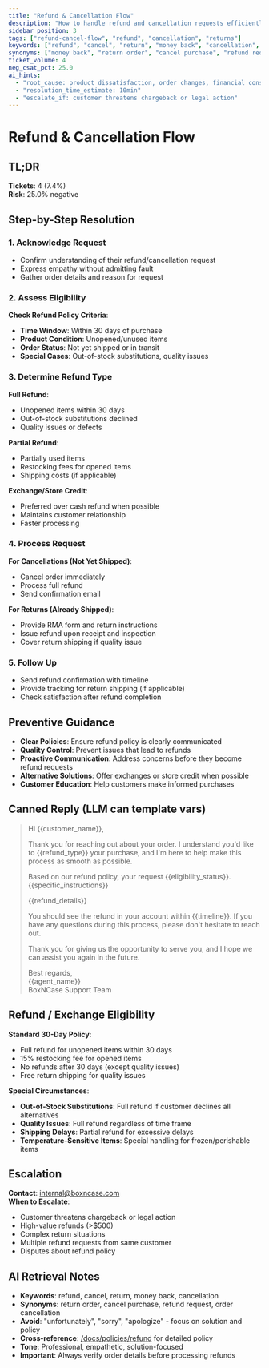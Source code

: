 ```yaml
---
title: "Refund & Cancellation Flow"
description: "How to handle refund and cancellation requests efficiently and empathetically"
sidebar_position: 3
tags: ["refund-cancel-flow", "refund", "cancellation", "returns"]
keywords: ["refund", "cancel", "return", "money back", "cancellation", "exchange"]
synonyms: ["money back", "return order", "cancel purchase", "refund request", "order cancellation"]
ticket_volume: 4
neg_csat_pct: 25.0
ai_hints:
  - "root_cause: product dissatisfaction, order changes, financial constraints"
  - "resolution_time_estimate: 10min"
  - "escalate_if: customer threatens chargeback or legal action"
---
```


# Refund & Cancellation Flow

## TL;DR
**Tickets**: 4 (7.4%)  
**Risk**: 25.0% negative

## Step-by-Step Resolution

### 1. Acknowledge Request
- Confirm understanding of their refund/cancellation request
- Express empathy without admitting fault
- Gather order details and reason for request

### 2. Assess Eligibility
**Check Refund Policy Criteria**:
- **Time Window**: Within 30 days of purchase
- **Product Condition**: Unopened/unused items
- **Order Status**: Not yet shipped or in transit
- **Special Cases**: Out-of-stock substitutions, quality issues

### 3. Determine Refund Type
**Full Refund**: 
- Unopened items within 30 days
- Out-of-stock substitutions declined
- Quality issues or defects

**Partial Refund**:
- Partially used items
- Restocking fees for opened items
- Shipping costs (if applicable)

**Exchange/Store Credit**:
- Preferred over cash refund when possible
- Maintains customer relationship
- Faster processing

### 4. Process Request
**For Cancellations (Not Yet Shipped)**:
- Cancel order immediately
- Process full refund
- Send confirmation email

**For Returns (Already Shipped)**:
- Provide RMA form and return instructions
- Issue refund upon receipt and inspection
- Cover return shipping if quality issue

### 5. Follow Up
- Send refund confirmation with timeline
- Provide tracking for return shipping (if applicable)
- Check satisfaction after refund completion

## Preventive Guidance

- **Clear Policies**: Ensure refund policy is clearly communicated
- **Quality Control**: Prevent issues that lead to refunds
- **Proactive Communication**: Address concerns before they become refund requests
- **Alternative Solutions**: Offer exchanges or store credit when possible
- **Customer Education**: Help customers make informed purchases

## Canned Reply (LLM can template vars)

> Hi {{customer_name}},
> 
> Thank you for reaching out about your order. I understand you'd like to {{refund_type}} your purchase, and I'm here to help make this process as smooth as possible.
> 
> Based on our refund policy, your request {{eligibility_status}}. {{specific_instructions}}
> 
> {{refund_details}}
> 
> You should see the refund in your account within {{timeline}}. If you have any questions during this process, please don't hesitate to reach out.
> 
> Thank you for giving us the opportunity to serve you, and I hope we can assist you again in the future.
> 
> Best regards,  
> {{agent_name}}  
> BoxNCase Support Team

## Refund / Exchange Eligibility

**Standard 30-Day Policy**:
- Full refund for unopened items within 30 days
- 15% restocking fee for opened items
- No refunds after 30 days (except quality issues)
- Free return shipping for quality issues

**Special Circumstances**:
- **Out-of-Stock Substitutions**: Full refund if customer declines all alternatives
- **Quality Issues**: Full refund regardless of time frame
- **Shipping Delays**: Partial refund for excessive delays
- **Temperature-Sensitive Items**: Special handling for frozen/perishable items

## Escalation

**Contact**: internal@boxncase.com  
**When to Escalate**:
- Customer threatens chargeback or legal action
- High-value refunds (>$500)
- Complex return situations
- Multiple refund requests from same customer
- Disputes about refund policy

## AI Retrieval Notes

- **Keywords**: refund, cancel, return, money back, cancellation
- **Synonyms**: return order, cancel purchase, refund request, order cancellation
- **Avoid**: "unfortunately", "sorry", "apologize" - focus on solution and policy
- **Cross-reference**: [/docs/policies/refund](/docs/policies/refund) for detailed policy
- **Tone**: Professional, empathetic, solution-focused
- **Important**: Always verify order details before processing refunds 